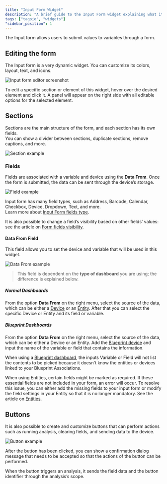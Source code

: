 ```yaml
---
title: "Input Form Widget"
description: "A brief guide to the Input Form widget explaining what it does and how to edit it, including steps to modify sections and fields and a note about dashboard compatibility."
tags: ["tagoio", "widgets"]
"sidebar_position": 1
---
```

The Input form allows users to submit values to variables through a form.

## Editing the form
The Input form is a very dynamic widget. You can customize its colors, layout, text, and icons.

![Input form editor screenshot](/docs_imagem/tagoio/input-form-widget-2.gif)


To edit a specific section or element of this widget, hover over the desired element and click it. A panel will appear on the right side with all editable options for the selected element.



## Sections
Sections are the main structure of the form, and each section has its own fields.  
You can show a divider between sections, duplicate sections, remove captions, and more.

![Section example](/docs_imagem/tagoio/sections-PY4.gif)

### Fields
Fields are associated with a variable and device using the **Data From**. Once the form is submitted, the data can be sent through the device’s storage.

![Field example](/docs_imagem/tagoio/Fields-MlQ.gif)

Input form has many field types, such as Address, Barcode, Calendar, Checkbox, Device, Dropdown, Text, and more.  
Learn more about [Input Form fields type](/docs/tagoio/widgets/input-widgets/input-form/field-types-for-input-form).

It is also possible to change a field’s visibility based on other fields’ values: see the article on [Form fields visibility](/docs/tagoio/widgets/input-widgets/input-form/form-fields-visibility).

#### Data From Field
This field allows you to set the device and variable that will be used in this widget.

![Data From example](/docs_imagem/tagoio/external-75b8ef8b.png)

> This field is dependent on the **type of dashboard** you are using; the difference is explained below.

##### Normal Dashboards
From the option **Data From** on the right menu, select the source of the data, which can be either a [Device](/docs/tagoio/devices/) or an [Entity](/docs/tagoio/getting-started/entities). After that you can select the specific Device or Entity and its field or variable.

##### Blueprint Dashboards
From the option **Data From** on the right menu, select the source of the data, which can be either a Device or an Entity. Add the [Blueprint device](/docs/tagoio/devices/blueprint-devices-entities) and input the name of the variable or field that contains the information.

When using a [Blueprint dashboard](/docs/tagoio/dashboards/blueprint-dashboard), the inputs Variable or Field will not list the contents to be picked because it doesn't know the entities or devices linked to your Blueprint Associations.

When using Entities, certain fields might be marked as required. If these essential fields are not included in your form, an error will occur. To resolve this issue, you can either add the missing fields to your input form or modify the field settings in your Entity so that it is no longer mandatory. See the article on [Entities](/docs/tagoio/getting-started/entities).

## Buttons
It is also possible to create and customize buttons that can perform actions such as running analysis, clearing fields, and sending data to the device.

![Button example](/docs_imagem/tagoio/buttons2-vGw.gif)

After the button has been clicked, you can show a confirmation dialog message that needs to be accepted so that the actions of the button can be performed.

When the button triggers an analysis, it sends the field data and the button identifier through the analysis’s scope.